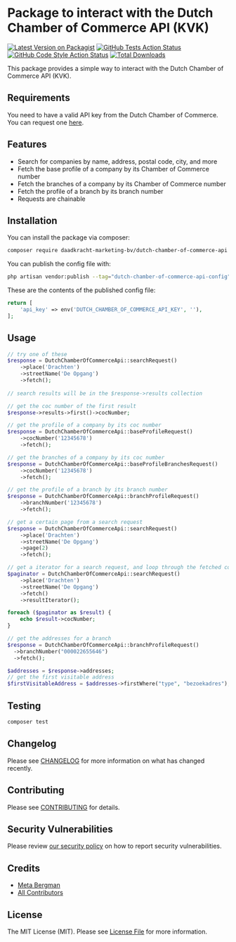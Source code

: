 # Package to interact with the Dutch Chamber of Commerce API (KVK)

[![Latest Version on Packagist](https://img.shields.io/packagist/v/daadkracht-marketing-bv/dutch-chamber-of-commerce-api.svg?style=flat-square)](https://packagist.org/packages/daadkracht-marketing-bv/dutch-chamber-of-commerce-api)
[![GitHub Tests Action Status](https://img.shields.io/github/actions/workflow/status/daadkracht-marketing-bv/dutch-chamber-of-commerce-api/run-tests.yml?branch=main&label=tests&style=flat-square)](https://github.com/daadkracht-marketing-bv/dutch-chamber-of-commerce-api/actions?query=workflow%3Arun-tests+branch%3Amain)
[![GitHub Code Style Action Status](https://img.shields.io/github/actions/workflow/status/daadkracht-marketing-bv/dutch-chamber-of-commerce-api/fix-php-code-style-issues.yml?branch=main&label=code%20style&style=flat-square)](https://github.com/daadkracht-marketing-bv/dutch-chamber-of-commerce-api/actions?query=workflow%3A"Fix+PHP+code+style+issues"+branch%3Amain)
[![Total Downloads](https://img.shields.io/packagist/dt/daadkracht-marketing-bv/dutch-chamber-of-commerce-api.svg?style=flat-square)](https://packagist.org/packages/daadkracht-marketing-bv/dutch-chamber-of-commerce-api)

This package provides a simple way to interact with the Dutch Chamber of Commerce API (KVK).

## Requirements

You need to have a valid API key from the Dutch Chamber of Commerce. You can request one [here](https://developers.kvk.nl/).

## Features

- Search for companies by name, address, postal code, city, and more
- Fetch the base profile of a company by its Chamber of Commerce number
- Fetch the branches of a company by its Chamber of Commerce number
- Fetch the profile of a branch by its branch number
- Requests are chainable

## Installation

You can install the package via composer:

```bash
composer require daadkracht-marketing-bv/dutch-chamber-of-commerce-api
```

You can publish the config file with:

```bash
php artisan vendor:publish --tag="dutch-chamber-of-commerce-api-config"
```

These are the contents of the published config file:

```php
return [
    'api_key' => env('DUTCH_CHAMBER_OF_COMMERCE_API_KEY', ''),
];
```

## Usage

```php
// try one of these
$response = DutchChamberOfCommerceApi::searchRequest()
    ->place('Drachten')
    ->streetName('De Opgang')
    ->fetch();
    
// search results will be in the $response->results collection

// get the coc number of the first result
$response->results->first()->cocNumber;

// get the profile of a company by its coc number
$response = DutchChamberOfCommerceApi::baseProfileRequest()
    ->cocNumber('12345678')
    ->fetch();

// get the branches of a company by its coc number
$response = DutchChamberOfCommerceApi::baseProfileBranchesRequest()
    ->cocNumber('12345678')
    ->fetch();

// get the profile of a branch by its branch number
$response = DutchChamberOfCommerceApi::branchProfileRequest()
    ->branchNumber('12345678')
    ->fetch();

// get a certain page from a search request
$response = DutchChamberOfCommerceApi::searchRequest()
    ->place('Drachten')
    ->streetName('De Opgang')
    ->page(2)
    ->fetch();

// get a iterator for a search request, and loop through the fetched companies
$paginator = DutchChamberOfCommerceApi::searchRequest()
    ->place('Drachten')
    ->streetName('De Opgang')
    ->fetch()
    ->resultIterator();

foreach ($paginator as $result) {
    echo $result->cocNumber;
}

// get the addresses for a branch
$response = DutchChamberOfCommerceApi::branchProfileRequest()
  ->branchNumber("000022655646")
  ->fetch();

$addresses = $response->addresses;
// get the first visitable address
$firstVisitableAddress = $addresses->firstWhere("type", "bezoekadres");
```

## Testing

```bash
composer test
```

## Changelog

Please see [CHANGELOG](CHANGELOG.md) for more information on what has changed recently.

## Contributing

Please see [CONTRIBUTING](CONTRIBUTING.md) for details.

## Security Vulnerabilities

Please review [our security policy](../../security/policy) on how to report security vulnerabilities.

## Credits

- [Meta Bergman](https://github.com/drownthewitch)
- [All Contributors](../../contributors)

## License

The MIT License (MIT). Please see [License File](LICENSE.md) for more information.
